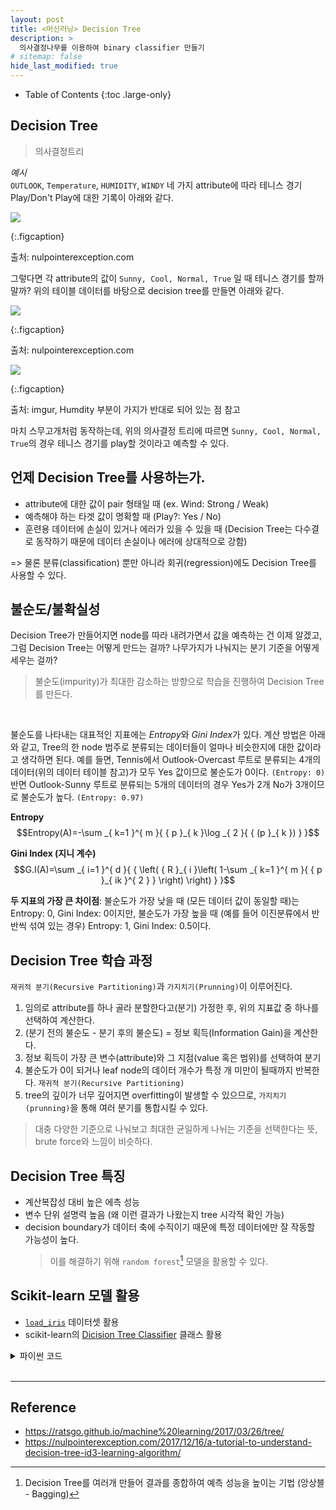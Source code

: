 ```yaml
---
layout: post
title: <머신러닝> Decision Tree
description: >
  의사결정나무를 이용하여 binary classifier 만들기
# sitemap: false
hide_last_modified: true
---
```


- Table of Contents
{:toc .large-only}


## Decision Tree
> 의사결정트리

*예시*  
`OUTLOOK`, `Temperature`, `HUMIDITY`, `WINDY` 네 가지 attribute에 따라 테니스 경기 Play/Don't Play에 대한 기록이 아래와 같다.

![](https://nullpointerexception1.files.wordpress.com/2017/11/screen-shot-2017-11-26-at-1-42-53-pm-e1511684839854.png?w=736)

{:.figcaption}

출처: nulpointerexception.com

그렇다면 각 attribute의 값이 `Sunny, Cool, Normal, True` 일 때 테니스 경기를 할까 말까?
위의 테이블 데이터를 바탕으로 decision tree를 만들면 아래와 같다.


![](https://nullpointerexception1.files.wordpress.com/2017/11/decision-tree-e1513448957591.jpg?w=952)

{:.figcaption}

출처: nulpointerexception.com


![](http://i.imgur.com/ZKDnzOB.png)

{:.figcaption}

출처: imgur, Humdity 부분이 가지가 반대로 되어 있는 점 참고


마치 스무고개처럼 동작하는데, 위의 의사결정 트리에 따르면 `Sunny, Cool, Normal, True`의 경우 테니스 경기를 play할 것이라고 예측할 수 있다.


## 언제 Decision Tree를 사용하는가.
- attribute에 대한 값이 pair 형태일 때 (ex. Wind: Strong / Weak)
- 예측해야 하는 타겟 값이 명확할 때 (Play?: Yes / No)
- 훈련용 데이터에 손실이 있거나 에러가 있을 수 있을 때 
    (Decision Tree는 다수결로 동작하기 때문에 데이터 손실이나 에러에 상대적으로 강함)

=> 물론 분류(classification) 뿐만 아니라 회귀(regression)에도 Decision Tree를 사용할 수 있다.


## 불순도/불확실성
Decision Tree가 만들어지면 node를 따라 내려가면서 값을 예측하는 건 이제 알겠고, 그럼 Decision Tree는 어떻게 만드는 걸까? 나무가지가 나눠지는 분기 기준을 어떻게 세우는 걸까?

> 불순도(impurity)가 최대한 감소하는 방향으로 학습을 진행하여 Decision Tree를 만든다.

<br>

불순도를 나타내는 대표적인 지표에는 *Entropy*와 *Gini Index*가 있다. 계산 방법은 아래와 같고, Tree의 한 node 범주로 분류되는 데이터들이 얼마나 비슷한지에 대한 값이라고 생각하면 된다.
예를 들면, Tennis에서 Outlook-Overcast 루트로 분류되는 4개의 데이터(위의 데이터 테이블 참고)가 모두 Yes 값이므로 불순도가 0이다. `(Entropy: 0)` 반면 Outlook-Sunny 루트로 분류되는 5개의 데이터의 경우 Yes가 2개 No가 3개이므로 불순도가 높다. `(Entropy: 0.97)`


**Entropy**   
$$Entropy(A)=-\sum _{ k=1 }^{ m }{ { p }_{ k }\log _{ 2 }{ { (p }_{ k }) }  }$$


**Gini Index (지니 계수)**    
$$G.I(A)=\sum _{ i=1 }^{ d }{ { \left( { R }_{ i }\left( 1-\sum _{ k=1 }^{ m }{ { p }_{ ik }^{ 2 } }  \right)  \right)  } }$$


**두 지표의 가장 큰 차이점**: 불순도가 가장 낮을 때 (모든 데이터 값이 동일할 때)는 Entropy: 0, Gini Index: 0이지만, 불순도가 가장 높을 때 (예를 들어 이진분류에서 반반씩 섞여 있는 경우) Entropy: 1, Gini Index: 0.5이다.


## Decision Tree 학습 과정
`재귀적 분기(Recursive Partitioning)`과 `가지치기(Prunning)`이 이루어진다.

1. 임의로 attribute를 하나 골라 분할한다고(분기) 가정한 후, 위의 지표값 중 하나를 선택하여 계산한다. 
2. (분기 전의 불순도 - 분기 후의 불순도) = 정보 획득(Information Gain)을 계산한다.
3. 정보 획득이 가장 큰 변수(attribute)와 그 지점(value 혹은 범위)를 선택하여 분기
4. 불순도가 0이 되거나 leaf node의 데이터 개수가 특정 개 미만이 될때까지 반복한다. `재귀적 분기(Recursive Partitioning)`
5. tree의 깊이가 너무 깊어지면 overfitting이 발생할 수 있으므로, `가지치기(prunning)`을 통해 여러 분기를 통합시킬 수 있다.


> 대충 다양한 기준으로 나눠보고 최대한 균일하게 나뉘는 기준을 선택한다는 뜻, brute force와 느낌이 비슷하다.

## Decision Tree 특징
- 계산복잡성 대비 높은 에측 성능
- 변수 단위 설명력 높음 (왜 이런 결과가 나왔는지 tree 시각적 확인 가능)
- decision boundary가 데이터 축에 수직이기 때문에 특정 데이터에만 잘 작동할 가능성이 높다.
    > 이를 해결하기 위해 `random forest`[^1] 모델을 활용할 수 있다.

## Scikit-learn 모델 활용

- [`load_iris`](https://scikit-learn.org/stable/modules/generated/sklearn.datasets.load_iris.html) 데이터셋 활용
- scikit-learn의 [Dicision Tree Classifier](https://scikit-learn.org/stable/modules/generated/sklearn.tree.DecisionTreeClassifier.html) 클래스 활용
 
<details>
<summary> 파이썬 코드 </summary>
<div markdown="1">

~~~python
from sklearn.datasets import load_iris
from sklearn.tree import DecisionTreeClassifier
from sklearn.model_selection import train_test_split
from sklearn.metrics import accuracy_score

from elice_utils import EliceUtils
elice_utils = EliceUtils()

def load_data():
    
    X, y = load_iris(return_X_y = True) 
    
    train_X, test_X, train_y, test_y = train_test_split(X, y, test_size=0.2, random_state=100)
    
    return train_X, test_X, train_y, test_y


def main():
    
    train_X, test_X, train_y, test_y = load_data()
    
    clf = DecisionTreeClassifier() # 분류기(classifier) 정의
    
    clf.fit(train_X, train_y) # 분류기 학습
    
    pred = clf.predict(test_X) # test_x 값에 대한 예측값 생성

    print('정확도 : {0:.4f}'.format(accuracy_score(test_y, pred)))
    
    return pred
    
if __name__ == "__main__":
    main()

~~~

</div>
</details>

<br>

---

## Reference
+ https://ratsgo.github.io/machine%20learning/2017/03/26/tree/
+ https://nulpointerexception.com/2017/12/16/a-tutorial-to-understand-decision-tree-id3-learning-algorithm/


[^1]: Decision Tree를 여러개 만들어 결과를 종합하여 예측 성능을 높이는 기법 (앙상블 - Bagging)